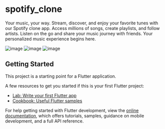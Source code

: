 # spotify_clone

Your music, your way. Stream, discover, and enjoy your favorite tunes with our Spotify clone app. Access millions of songs, create playlists, and follow artists. Listen on the go and share your music journey with friends. Your personalized music experience begins here.

![image](https://github.com/mp2463/Spotify_Clone_App/assets/103843419/51bb7b91-acea-47a6-88c9-4b8d7d3b16c1)
![image](https://github.com/mp2463/Spotify_Clone_App/assets/103843419/a89c815f-3400-4b1c-b8b2-404efdf1f268)
![image](https://github.com/mp2463/Spotify_Clone_App/assets/103843419/a621d744-0441-415e-97f8-9e4bf4146bb1)


## Getting Started

This project is a starting point for a Flutter application.

A few resources to get you started if this is your first Flutter project:

- [Lab: Write your first Flutter app](https://docs.flutter.dev/get-started/codelab)
- [Cookbook: Useful Flutter samples](https://docs.flutter.dev/cookbook)

For help getting started with Flutter development, view the
[online documentation](https://docs.flutter.dev/), which offers tutorials,
samples, guidance on mobile development, and a full API reference.
